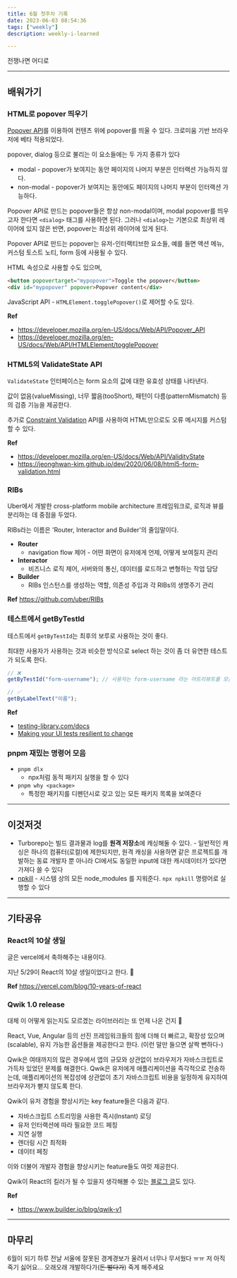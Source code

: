 ```yaml
---
title: 6월 첫주차 기록
date: 2023-06-03 08:54:36
tags: ["weekly"]
description: weekly-i-learned

---
```


전쟁나면 어디로

<!-- more -->

---

## 배워가기

### HTML로 popover 띄우기

[Popover API](https://developer.mozilla.org/en-US/docs/Web/API/Popover_API)를 이용하여 컨텐츠 위에 popover를 띄울 수 있다. 크로미움 기반 브라우저에 베타 적용되었다.

popover, dialog 등으로 불리는 이 요소들에는 두 가지 종류가 있다

- modal - popover가 보여지는 동안 페이지의 나머지 부분은 인터랙션 가능하지 않다.
- non-modal - popover가 보여지는 동안에도 페이지의 나머지 부분이 인터랙션 가능하다.

Popover API로 만드는 popover들은 항상 non-modal이며, modal popover를 띄우고자 한다면 `<dialog>` 태그를 사용하면 된다. 그러나 `<dialog>`는 기본으로 최상위 레이어에 있지 않은 반면, popover는 최상위 레이어에 있게 된다.

Popover API로 만드는 popover는 유저-인터랙티브한 요소들, 예를 들면 액션 메뉴, 커스텀 토스트 노티, form 등에 사용될 수 있다.

HTML 속성으로 사용할 수도 있으며,

```html
<button popovertarget="mypopover">Toggle the popover</button>
<div id="mypopover" popover>Popover content</div>
```

JavaScript API - `HTMLElement.togglePopover()`로 제어할 수도 있다.

**Ref**

- <https://developer.mozilla.org/en-US/docs/Web/API/Popover_API>
- <https://developer.mozilla.org/en-US/docs/Web/API/HTMLElement/togglePopover>

### HTML5의 ValidateState API

`ValidateState` 인터페이스는 form 요소의 값에 대한 유효성 상태를 나타낸다.

값이 없음(valueMissing), 너무 짧음(tooShort), 패턴이 다름(patternMismatch) 등의 검증 기능을 제공한다.

추가로 [Constraint Validation](https://developer.mozilla.org/en-US/docs/Learn/Forms/Form_validation) API를 사용하여 HTML만으로도 오류 메시지를 커스텀할 수 있다.

**Ref**

- <https://developer.mozilla.org/en-US/docs/Web/API/ValidityState>
- <https://jeonghwan-kim.github.io/dev/2020/06/08/html5-form-validation.html>

### RIBs

Uber에서 개발한 cross-platform mobile architecture 프레임워크로, 로직과 뷰를 분리하는 데 중점을 두었다.

RIBs라는 이름은 'Router, Interactor and Builder'의 줄임말이다.

- **Router**
  - navigation flow 제어 - 어떤 화면이 유저에게 언제, 어떻게 보여질지 관리
- **Interactor**
  - 비즈니스 로직 제어, 서버와의 통신, 데이터를 로드하고 변형하는 작업 담당
- **Builder**
  - RIBs 인스턴스를 생성하는 역할, 의존성 주입과 각 RIBs의 생명주기 관리

**Ref** <https://github.com/uber/RIBs>

### 테스트에서 getByTestId

테스트에서 `getByTestId`는 최후의 보루로 사용하는 것이 좋다.

최대한 사용자가 사용하는 것과 비슷한 방식으로 select 하는 것이 좀 더 유연한 테스트가 되도록 한다.

```jsx
// ❌
getByTestId("form-username"); // 사용자는 form-username 라는 어트리뷰트를 모른다.

// ✅
getByLabelText("이름");
```

**Ref**

- [testing-library.com/docs](https://testing-library.com/docs/queries/bytestid)
- [Making your UI tests resilient to change](https://kentcdodds.com/blog/making-your-ui-tests-resilient-to-change)

### pnpm 재밌는 명령어 모음

- `pnpm dlx`
  - npx처럼 동적 패키지 실행을 할 수 있다
- `pnpm why <package>`
  - 특정한 패키지를 디펜던시로 갖고 있는 모든 패키지 목록을 보여준다

---

## 이것저것

- Turborepo는 빌드 결과물과 log를 **원격 저장소**에 캐싱해둘 수 있다. - 일반적인 캐싱은 하나의 컴퓨터(로컬)에 제한되지만, 원격 캐싱을 사용하면 같은 프로젝트를 개발하는 동료 개발자 뿐 아니라 CI에서도 동일한 input에 대한 캐시데이터가 있다면 가져다 쓸 수 있다
- [npkill](https://www.npmjs.com/package/npkill) - 시스템 상의 모든 node_modules 를 지워준다. `npx npkill` 명령어로 실행할 수 있다

---

## 기타공유

### React의 10살 생일

글은 vercel에서 축하해주는 내용이다.

지난 5/29이 React의 10살 생일이었다고 한다. 🎂

**Ref** <https://vercel.com/blog/10-years-of-react>

### Qwik 1.0 release

대체 이 어떻게 읽는지도 모르겠는 라이브러리는 또 언제 나온 건지 🫠

React, Vue, Angular 등의 선진 프레임워크들의 힘에 더해 더 빠르고, 확장성 있으며(scalable), 유지 가능한 옵션들을 제공한다고 한다. (이런 말만 들으면 살짝 뻔하다-)

Qwik은 여태까지의 많은 경우에서 앱의 규모와 상관없이 브라우저가 자바스크립트로 가득차 있었던 문제를 해결한다. Qwik은 유저에게 애플리케이션을 즉각적으로 전송하는데, 애플리케이션의 복잡성에 상관없이 초기 자바스크립트 비용을 일정하게 유지하여 브라우저가 뻗지 않도록 한다.

Qwik이 유저 경험을 향상시키는 key feature들은 다음과 같다.

- 자바스크립트 스트리밍을 사용한 즉시(Instant) 로딩
- 유저 인터랙션에 따라 필요한 코드 페칭
- 지연 실행
- 렌더링 시간 최적화
- 데이터 페칭

이와 더불어 개발자 경험을 향상시키는 feature들도 여럿 제공한다.

Qwik이 React의 킬러가 될 수 있을지 생각해볼 수 있는 [블로그 글](https://levelup.gitconnected.com/qwik-v1-0-released-is-it-really-the-react-killer-weve-been-waiting-for-fdc0dd5465ef)도 있다.

**Ref**

- <https://www.builder.io/blog/qwik-v1>

---

## 마무리

6월이 되기 하루 전날 서울에 잘못된 경계경보가 울려서 너무나 무서웠다 ㅠㅠ
저 아직 죽기 싫어요... 오래오래 개발하다가(~~돈 벌다가~~) 죽게 해주세요
